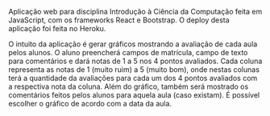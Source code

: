 Aplicação web para disciplina Introdução à Ciência da Computação feita em JavaScript, com os frameworks React e Bootstrap. O deploy desta aplicação foi feita no Heroku.

O intuito da aplicação é gerar gráficos mostrando a avaliação de cada aula pelos alunos. O aluno preencherá campos de matrícula, campo de texto para comentários e dará notas de 1 a 5 nos 4 pontos avaliados. Cada coluna representa as notas de 1 (muito ruim) a 5 (muito bom), onde nestas colunas terá a quantidade da avaliações para cada um dos 4 pontos avaliados com a respectiva nota da coluna. Além do gráfico, também será mostrado os comentários feitos pelos alunos para aquela aula (caso existam). É possível escolher o gráfico de acordo com a data da aula.
